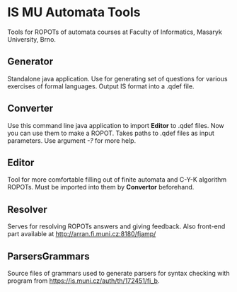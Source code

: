 # IS MU Automata Tools
Tools for ROPOTs of automata courses at Faculty of Informatics, Masaryk University, Brno.

## Generator

Standalone java application.
Use for generating set of questions for various exercises of formal languages.
Output IS format into a .qdef file.

## Converter

Use this command line java application to import **Editor** to .qdef files. Now you can use them to make a ROPOT.
Takes paths to .qdef files as input parameters. Use argument *-?* for more help.

## Editor

Tool for more comfortable filling out of finite automata and C-Y-K algorithm ROPOTs.
Must be imported into them by **Convertor** beforehand.

## Resolver

Serves for resolving ROPOTs answers and giving feedback. Also front-end part available at http://arran.fi.muni.cz:8180/fjamp/

## ParsersGrammars

Source files of grammars used to generate parsers for syntax checking with program from https://is.muni.cz/auth/th/172451/fi_b.

